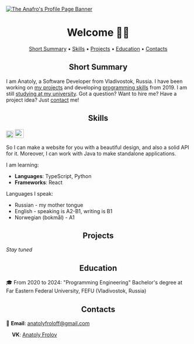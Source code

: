 [![The Anafro's Profile Page Banner](https://github.com/anafro/anafro/blob/main/Banners/Anafro-Readme-Banner.svg "Press the right mouse button and then press 'Copy the URL' to copy the URL to my GitHub page")](https://github.com/anafro)

<h1 align="center">Welcome 👋🏼</h1>

<p align="center">
    <a href="#short-summary">Short Summary</a> •
    <a href="#skills">Skills</a> •
    <a href="#projects">Projects</a> •
    <a href="#education">Education</a> •
    <a href="#contacts">Contacts</a>
</p>

<h2 align="center">Short Summary</h2>
I am Anatoly, a Software Developer from Vladivostok, Russia. I have been working on <a href="#projects">my projects</a> and developing <a href="#skills">programming skills</a> from 2019. I am still <a href="#education">studying at my university</a>. Got a question? Want to hire me? Have a project idea? Just <a href="#contacts">contact</a> me!

<h2 align="center">Skills</h2>
<p><img src="https://raw.githubusercontent.com/anafro/anafro/main/Badges/Java.svg" height="20"> <img src="https://raw.githubusercontent.com/anafro/anafro/main/Badges/Java.svg" height="24"></p>

So I can make a website for you with a beautiful design, and also a solid API for it. Moreover, I can work with Java to make standalone applications.

I am learning:

* **Languages**: TypeScript, Python
* **Frameworks**: React

Languages I speak:

* Russian - my mother tongue
* English - speaking is A2-B1, writing is B1
* Norwegian (bokmål) - A1

<h2 align="center">Projects</h2>

*Stay tuned*


<h2 align="center">Education</h2>

🎓 From 2020 to 2024: "Programming Engineering" Bachelor's degree at Far Eastern Federal University, FEFU (Vladivostok, Russia)

<h2 align="center">Contacts</h2>

📧 **Email**: <a href="mailto:anatolyfroloff@gmail.com">anatolyfroloff@gmail.com</a><!-- and <a href="mailto:contact@anafro.ru">contact@anafro.ru</a>-->

<img src="https://upload.wikimedia.org/wikipedia/commons/thumb/2/21/VK.com-logo.svg/288px-VK.com-logo.svg.png" width="12" height="12"> **VK**: <a href="https://vk.com/anafro">Anatoly Frolov</a>